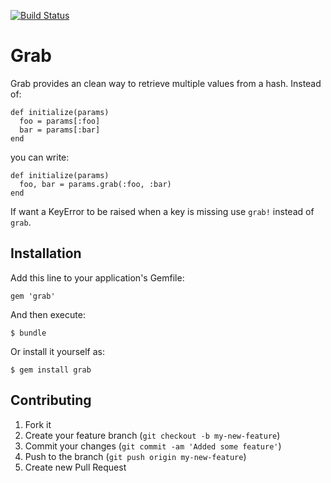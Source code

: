 [![Build Status](https://secure.travis-ci.org/andyw8/grab.png)](http://travis-ci.org/andyw8/grab)

# Grab

Grab provides an clean way to retrieve multiple values from a hash. Instead of:

    def initialize(params)
      foo = params[:foo]
      bar = params[:bar]
    end

you can write:

    def initialize(params)
      foo, bar = params.grab(:foo, :bar)
    end

If want a KeyError to be raised when a key is missing use `grab!` instead of `grab`.

## Installation

Add this line to your application's Gemfile:

    gem 'grab'

And then execute:

    $ bundle

Or install it yourself as:

    $ gem install grab

## Contributing

1. Fork it
2. Create your feature branch (`git checkout -b my-new-feature`)
3. Commit your changes (`git commit -am 'Added some feature'`)
4. Push to the branch (`git push origin my-new-feature`)
5. Create new Pull Request
